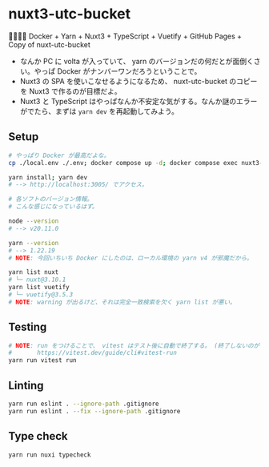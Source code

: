 nuxt3-utc-bucket
===

✌🏽✌🏽 Docker + Yarn + Nuxt3 + TypeScript + Vuetify + GitHub Pages + Copy of nuxt-utc-bucket

- なんか PC に volta が入っていて、 yarn のバージョンだの何だとが面倒くさい。やっぱ Docker がナンバーワンだろうということで。
- Nuxt3 の SPA を使いこなせるようになるため、 nuxt-utc-bucket のコピーを Nuxt3 で作るのが目標だよ。
- Nuxt3 と TypeScript はやっぱなんか不安定な気がする。なんか謎のエラーがでたら、まずは `yarn dev` を再起動してみよう。

## Setup

```bash
# やっぱり Docker が最高だよな。
cp ./local.env ./.env; docker compose up -d; docker compose exec nuxt3-service sh

yarn install; yarn dev
# --> http://localhost:3005/ でアクセス。
```

```bash
# 各ソフトのバージョン情報。
# こんな感じになっているはず。

node --version
# --> v20.11.0

yarn --version
# --> 1.22.19
# NOTE: 今回いちいち Docker にしたのは、ローカル環境の yarn v4 が邪魔だから。

yarn list nuxt
# └─ nuxt@3.10.1
yarn list vuetify
# └─ vuetify@3.5.3
# NOTE: warning が出るけど、それは完全一致検索を欠く yarn list が悪い。
```

## Testing

```bash
# NOTE: run をつけることで、 vitest はテスト後に自動で終了する。 (終了しないのがデフォルトなのかよ)
#       https://vitest.dev/guide/cli#vitest-run
yarn run vitest run
```

## Linting

```bash
yarn run eslint . --ignore-path .gitignore
yarn run eslint . --fix --ignore-path .gitignore
```

## Type check

```bash
yarn run nuxi typecheck
```
